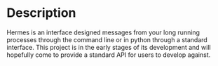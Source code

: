 # Description
Hermes is an interface designed messages from your long running processes
through the command line or in python through a standard interface. This
project is in the early stages of its development and will hopefully come
to provide a standard API for users to develop against.
